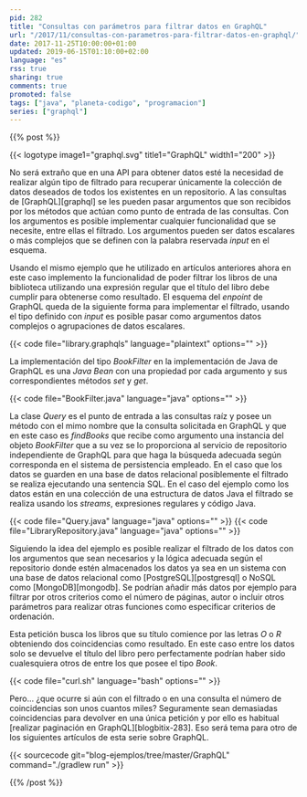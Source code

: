 ```yaml
---
pid: 282
title: "Consultas con parámetros para filtrar datos en GraphQL"
url: "/2017/11/consultas-con-parametros-para-filtrar-datos-en-graphql/"
date: 2017-11-25T10:00:00+01:00
updated: 2019-06-15T01:10:00+02:00
language: "es"
rss: true
sharing: true
comments: true
promoted: false
tags: ["java", "planeta-codigo", "programacion"]
series: ["graphql"]
---
```


{{% post %}}

{{< logotype image1="graphql.svg" title1="GraphQL" width1="200" >}}

No será extraño que en una API para obtener datos esté la necesidad de realizar algún tipo de filtrado para recuperar únicamente la colección de datos deseados de todos los existentes en un repositorio. A las consultas de [GraphQL][graphql] se les pueden pasar argumentos que son recibidos por los métodos que actúan como punto de entrada de las consultas. Con los argumentos es posible implementar cualquier funcionalidad que se necesite, entre ellas el filtrado. Los argumentos pueden ser datos escalares o más complejos que se definen con la palabra reservada _input_ en el esquema.

Usando el mismo ejemplo que he utilizado en artículos anteriores ahora en este caso implemento la funcionalidad de poder filtrar los libros de una biblioteca utilizando una expresión regular que el título del libro debe cumplir para obtenerse como resultado. El esquema del _enpoint_ de GraphQL queda de la siguiente forma para implementar el filtrado, usando el tipo definido con _input_ es posible pasar como argumentos datos complejos o agrupaciones de datos escalares.

{{< code file="library.graphqls" language="plaintext" options="" >}}

La implementación del tipo _BookFilter_ en la implementación de Java de GraphQL es una _Java Bean_ con una propiedad por cada argumento y sus correspondientes métodos _set_ y _get_.

{{< code file="BookFilter.java" language="java" options="" >}}

La clase _Query_ es el punto de entrada a las consultas raíz y posee un método con el mimo nombre que la consulta solicitada en GraphQL y que en este caso es _findBooks_ que recibe como argumento una instancia del objeto _BookFilter_ que a su vez se lo proporciona al servicio de repositorio independiente de GraphQL para que haga la búsqueda adecuada según corresponda en el sistema de persistencia empleado. En el caso que los datos se guarden en una base de datos relacional posiblemente el filtrado se realiza ejecutando una sentencia SQL. En el caso del ejemplo como los datos están en una colección de una estructura de datos Java el filtrado se realiza usando los _streams_, expresiones regulares y código Java.

{{< code file="Query.java" language="java" options="" >}}
{{< code file="LibraryRepository.java" language="java" options="" >}}

Siguiendo la idea del ejemplo es posible realizar el filtrado de los datos con los argumentos que sean necesarios y la lógica adecuada según el repositorio donde estén almacenados los datos ya sea en un sistema con una base de datos relacional como [PostgreSQL][postgresql] o NoSQL como [MongoDB][mongodb]. Se podrían añadir más datos por ejemplo para filtrar por otros criterios como el número de páginas, autor o incluir otros parámetros para realizar otras funciones como especificar criterios de ordenación.

Esta petición busca los libros que su título comience por las letras _O_ o _R_ obteniendo dos coincidencias como resultado. En este caso entre los datos solo se devuelve el título del libro pero perfectamente podrían haber sido cualesquiera otros de entre los que posee el tipo _Book_.

{{< code file="curl.sh" language="bash" options="" >}}

Pero... ¿que ocurre si aún con el filtrado o en una consulta el número de coincidencias son unos cuantos miles? Seguramente sean demasiadas coincidencias para devolver en una única petición y por ello es habitual [realizar paginación en GraphQL][blogbitix-283]. Eso será tema para otro de los siguientes artículos de esta serie sobre GraphQL.

{{< sourcecode git="blog-ejemplos/tree/master/GraphQL" command="./gradlew run" >}}

{{% /post %}}
